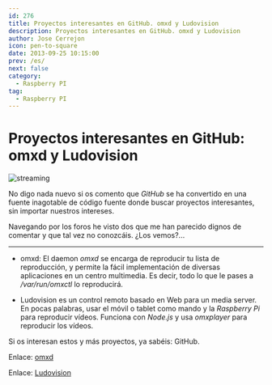 ```yaml
---
id: 276
title: Proyectos interesantes en GitHub. omxd y Ludovision
description: Proyectos interesantes en GitHub. omxd y Ludovision
author: Jose Cerrejon
icon: pen-to-square
date: 2013-09-25 10:15:00
prev: /es/
next: false
category:
  - Raspberry PI
tag:
  - Raspberry PI
---
```


# Proyectos interesantes en GitHub: omxd y Ludovision

![streaming](/images/streaming.jpg)

No digo nada nuevo si os comento que *GitHub* se ha convertido en una fuente inagotable de código fuente donde buscar proyectos interesantes, sin importar nuestros intereses.

Navegando por los foros he visto dos que me han parecido dignos de comentar y que tal vez no conozcáis. ¿Los vemos?...

- - -
* omxd: El daemon *omxd* se encarga de reproducir tu lista de reproducción, y permite la fácil implementación de diversas aplicaciones en un centro multimedia. Es decir, todo lo que le pases a */var/run/omxctl* lo reproducirá.

* Ludovision es un control remoto basado en Web para un media server. En pocas palabras, usar el móvil o tablet como mando y la *Raspberry Pi* para reproducir vídeos. Funciona con *Node.js* y usa *omxplayer* para reproducir los vídeos.

Si os interesan estos y más proyectos, ya sabéis: GitHub.

Enlace: [omxd](https://github.com/subogero/omxd)

Enlace: [Ludovision](https://github.com/lamberta/ludovision)